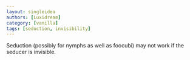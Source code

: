```yaml
---
layout: singleidea
authors: [Luxidream]
category: [vanilla]
tags: [seduction, invisibility]
---
```

Seduction (possibly for nymphs as well as foocubi) may not work if the seducer is invisible.
